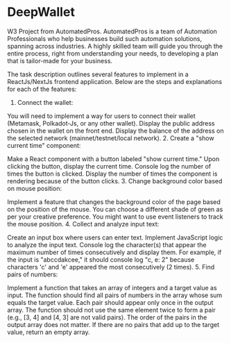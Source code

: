 # DeepWallet
W3 Project from AutomatedPros. AutomatedPros is a team of Automation Professionals who help businesses build such automation solutions, spanning across industries. A highly skilled team will guide you through the entire process, right from understanding your needs, to developing a plan that is tailor-made for your business.

The task description outlines several features to implement in a ReactJs/NextJs frontend application. Below are the steps and explanations for each of the features:

1. Connect the wallet:

You will need to implement a way for users to connect their wallet (Metamask, Polkadot-Js, or any other wallet).
Display the public address chosen in the wallet on the front end.
Display the balance of the address on the selected network (mainnet/testnet/local network).
2. Create a "show current time" component:

Make a React component with a button labeled "show current time."
Upon clicking the button, display the current time.
Console log the number of times the button is clicked.
Display the number of times the component is rendering because of the button clicks.
3. Change background color based on mouse position:

Implement a feature that changes the background color of the page based on the position of the mouse.
You can choose a different shade of green as per your creative preference. You might want to use event listeners to track the mouse position.
4. Collect and analyze input text:

Create an input box where users can enter text.
Implement JavaScript logic to analyze the input text.
Console log the character(s) that appear the maximum number of times consecutively and display them. For example, if the input is "abccdakcee," it should console log "c, e: 2" because characters 'c' and 'e' appeared the most consecutively (2 times).
5. Find pairs of numbers:

Implement a function that takes an array of integers and a target value as input.
The function should find all pairs of numbers in the array whose sum equals the target value.
Each pair should appear only once in the output array.
The function should not use the same element twice to form a pair (e.g., [3, 4] and [4, 3] are not valid pairs).
The order of the pairs in the output array does not matter.
If there are no pairs that add up to the target value, return an empty array.

